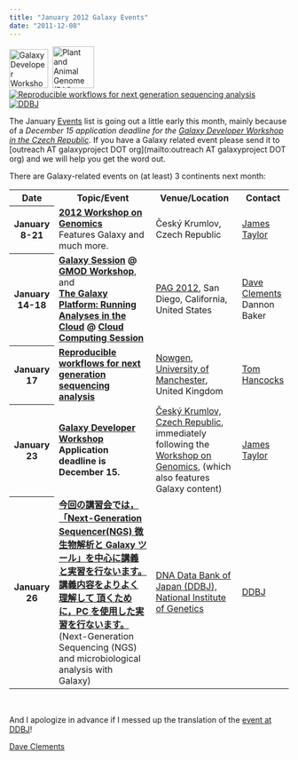 ```yaml
---
title: "January 2012 Galaxy Events"
date: "2011-12-08"
---
```

<div class='right'>
<a href='http://evomics.org/workshops/galaxy-developer-workshop/'><img src="/src/images/photos/CeskyKrumlov.jpg" alt="Galaxy Developer Workshop" height="70" /></a>&nbsp;&nbsp;<a href='/src/events/pag2012/index.md'><img src="/src/images/logos/PAGLogo114.png" alt="Plant and Animal Genome (PAG 2012)" height="75" /></a>&nbsp;&nbsp;&nbsp;<a href='http://www.nowgen.org.uk/facilities/events/event.php?id=30'><img src="/src/images/logos/nowgenLogo180.png" alt="Reproducible workflows for next generation sequencing analysis" /></a>&nbsp;&nbsp;&nbsp;<a href='http://www.ddbj.nig.ac.jp/ddbjing/ddbjing.html'><img src="/src/images/logos/DDBJLogo.png" alt="DDBJ" /></a>
</div>

The January [Events](/src/events/index.md) list is going out a little early this month, mainly because of a *December 15 application deadline for the [Galaxy Developer Workshop in the Czech Republic](http://evomics.org/workshops/galaxy-developer-workshop/)*.  If you have a Galaxy related event please send it to [outreach AT  galaxyproject DOT org](mailto:outreach AT  galaxyproject DOT org) and we will help you get the word out. 

There are Galaxy-related events on (at least) 3 continents next month:

<table>
  <tr class="th" >
    <th> Date </th>
    <th> Topic/Event </th>
    <th> Venue/Location </th>
    <th> Contact </th>
  </tr>
  <tr>
    <th> January 8-21 </th>
    <td> <strong><a href='http://evomics.org/workshops/workshop-on-genomics/2012-genomics-cesky-krumlov/'>2012 Workshop on Genomics</a></strong><br />Features Galaxy and much more.<br /> </td>
    <td> Český Krumlov, Czech Republic </td>
    <td> <a href='/src/people/james-taylor/index.md'>James Taylor</a> </td>
  </tr>
  <tr>
    <th> January 14-18 </th>
    <td> <strong><a href='http://pag.confex.com/pag/xx/webprogrampreliminary/Paper2350.html'>Galaxy Session</a> @ <a href='http://pag.confex.com/pag/xx/webprogrampreliminary/Session1123.html'>GMOD Workshop</a></strong>, and<br /><strong><a href='http://pag.confex.com/pag/xx/webprogrampreliminary/Paper4623.html'>The Galaxy Platform: Running Analyses in the Cloud</a> @ <a href='http://pag.confex.com/pag/xx/webprogrampreliminary/Session1139.html'>Cloud Computing Session</a></strong> </td>
    <td> <a href='/src/events/pag2012/index.md'>PAG 2012</a>, San Diego, California, United States </td>
    <td> <a href='/src/people/dave-clements/index.md'>Dave Clements</a><br />Dannon Baker </td>
  </tr>
  <tr>
    <th> January 17 </th>
    <td> <strong><a href='http://www.nowgen.org.uk/facilities/events/event.php?id=30'>Reproducible workflows for next generation sequencing analysis</a></strong> </td>
    <td> <a href='http://www.nowgen.org.uk/'>Nowgen</a>, <a href='http://www.manchester.ac.uk/'>University of Manchester</a>, United Kingdom </td>
    <td> <a href="mailto:training@nowgen.org.uk">Tom Hancocks</a> </td>
  </tr>
  <tr>
    <th> January 23  </th>
    <td> <strong><a href='http://evomics.org/workshops/galaxy-developer-workshop/'>Galaxy Developer Workshop</a><br /><div class='red'>Application deadline is December 15.</span></strong> </td>
    <td> <a href='http://www.ckrumlov.info/php/'>Český Krumlov, Czech Republic</a>, immediately following the <a href='http://evomics.org/workshops/workshop-on-genomics/2012-genomics-cesky-krumlov/2012'>Workshop on Genomics</a>, (which also features Galaxy content) </td>
    <td> <a href='/src/people/james-taylor/index.md'>James Taylor</a> </td>
  </tr>
  <tr>
    <th> January 26 </th>
    <td> <strong><a href='http://www.ddbj.nig.ac.jp/ddbjing/ddbjing.html#DDBJ'>今回の講習会では，「Next-Generation Sequencer(NGS) 微生物解析と Galaxy ツール」を中心に講義と実習を行ないます。講義内容をよりよく理解して 頂くために，PC を使用した実習を行ないます。</a></strong><br />(Next-Generation Sequencing (NGS) and microbiological analysis with Galaxy) </td>
    <td> <a href='http://www.ddbj.nig.ac.jp/'>DNA Data Bank of Japan (DDBJ), National Institute of Genetics</a> </td>
    <td> <a href='http://www.ddbj.nig.ac.jp/addresses-j.html'>DDBJ</a> </td>
  </tr>
</table>


<br />

And I apologize in advance if I messed up the translation of the [event at DDBJ](http://www.ddbj.nig.ac.jp/ddbjing/ddbjing.html#DDBJ)!

[Dave Clements](/src/people/dave-clements/index.md)
